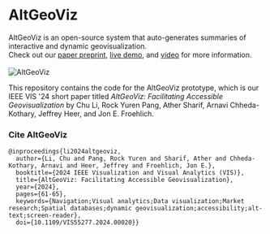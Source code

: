 # AltGeoViz
AltGeoViz is an open-source system that auto-generates summaries of interactive and dynamic geovisualization.
<br>
Check out our [paper preprint](https://arxiv.org/pdf/2406.13853), [live demo](https://accessible-map-420308.uw.r.appspot.com/), and [video](https://youtu.be/EE1w8Ynm1dk) for more information.
<br>
<br>
![AltGeoViz](/figures/project-teaser.png)

This repository contains the code for the AltGeoViz prototype, which is our IEEE VIS '24 short paper titled *AltGeoViz: Facilitating Accessible Geovisualization* by Chu Li, Rock Yuren Pang, Ather Sharif, Arnavi Chheda-Kothary, Jeffrey Heer, and Jon E. Froehlich.

### Cite AltGeoViz
```
@inproceedings{li2024altgeoviz,
  author={Li, Chu and Pang, Rock Yuren and Sharif, Ather and Chheda-Kothary, Arnavi and Heer, Jeffrey and Froehlich, Jon E.},
  booktitle={2024 IEEE Visualization and Visual Analytics (VIS)}, 
  title={AltGeoViz: Facilitating Accessible Geovisualization}, 
  year={2024},
  pages={61-65},
  keywords={Navigation;Visual analytics;Data visualization;Market research;Spatial databases;dynamic geovisualization;accessibility;alt-text;screen-reader},
  doi={10.1109/VIS55277.2024.00020}}
```


